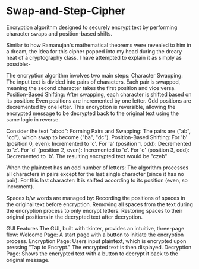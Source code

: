 # Swap-and-Step-Cipher
Encryption algorithm designed to securely encrypt text by performing character swaps and position-based shifts.

Similar to how Ramanujan's mathematical theorems were revealed to him in a dream, the idea for this cipher popped into my head during the dreary heat of a cryptography class. I have attempted to explain it as simply as possible:-

The encryption algorithm involves two main steps:
Character Swapping: The input text is divided into pairs of characters. Each pair is swapped, meaning the second character takes the first position and vice versa.
Position-Based Shifting: After swapping, each character is shifted based on its position:
Even positions are incremented by one letter.
Odd positions are decremented by one letter.
This encryption is reversible, allowing the encrypted message to be decrypted back to the original text using the same logic in reverse.

Consider the text "abcd":
Forming Pairs and Swapping: The pairs are ("ab", "cd"), which swap to become ("ba", "dc").
Position-Based Shifting:
For 'b' (position 0, even): Incremented to 'c'.
For 'a' (position 1, odd): Decremented to 'z'.
For 'd' (position 2, even): Incremented to 'e'.
For 'c' (position 3, odd): Decremented to 'b'.
The resulting encrypted text would be "czeb"

When the plaintext has an odd number of letters:
The algorithm processes all characters in pairs except for the last single character (since it has no pair).
For this last character:
It is shifted according to its position (even, so increment).

Spaces b/w words are managed by:
Recording the positions of spaces in the original text before encryption.
Removing all spaces from the text during the encryption process to only encrypt letters.
Restoring spaces to their original positions in the decrypted text after decryption.

GUI Features
The GUI, built with tkinter, provides an intuitive, three-page flow:
Welcome Page: A start page with a button to initiate the encryption process.
Encryption Page: Users input plaintext, which is encrypted upon pressing "Tap to Encrypt." The encrypted text is then displayed.
Decryption Page: Shows the encrypted text with a button to decrypt it back to the original message.
